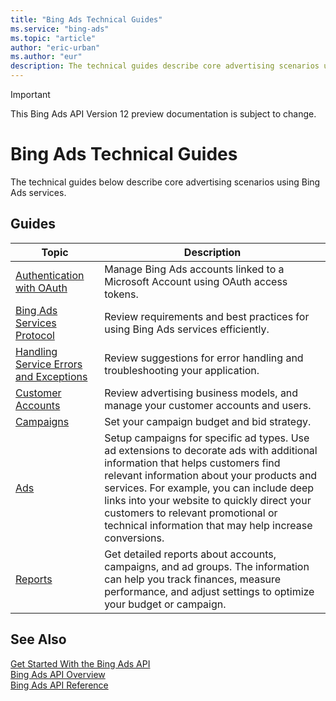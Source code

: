 ```yaml
---
title: "Bing Ads Technical Guides"
ms.service: "bing-ads"
ms.topic: "article"
author: "eric-urban"
ms.author: "eur"
description: The technical guides describe core advertising scenarios using Bing Ads services.
---
```

> [!IMPORTANT]
> This Bing Ads API Version 12 preview documentation is subject to change.
# Bing Ads Technical Guides
The technical guides below describe core advertising scenarios using Bing Ads services.

## Guides

|Topic|Description|
|---------|---------------|
|[Authentication with OAuth](../guides/authentication-oauth.md)|Manage Bing Ads accounts linked to a Microsoft Account using OAuth access tokens.|
|[Bing Ads Services Protocol](../guides/services-protocol.md)|Review requirements and best practices for using Bing Ads services efficiently.|
|[Handling Service Errors and Exceptions](../guides/handle-service-errors-exceptions.md)|Review suggestions for error handling and troubleshooting your application.|
|[Customer Accounts](../guides/customer-accounts.md)|Review advertising business models, and manage your customer accounts and users.|
|[Campaigns](../guides/campaigns.md)|Set your campaign budget and bid strategy.|
|[Ads](../guides/ads.md)|Setup campaigns for specific ad types. Use ad extensions to decorate ads with additional information that helps customers find relevant information about your products and services. For example, you can include deep links into your website to quickly direct your customers to relevant promotional or technical information that may help increase conversions.|
|[Reports](../guides/reports.md)|Get detailed reports about accounts, campaigns, and ad groups. The information can help you track finances, measure performance, and adjust settings to optimize your budget or campaign.|

## See Also
[Get Started With the Bing Ads API](../guides/get-started.md)  
[Bing Ads API Overview](../guides/index.md)  
[Bing Ads API Reference](../guides/reference.md)  

